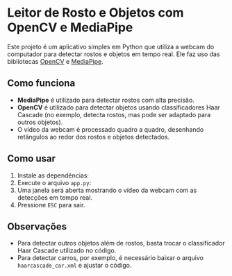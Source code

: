 # Leitor de Rosto e Objetos com OpenCV e MediaPipe

Este projeto é um aplicativo simples em Python que utiliza a webcam do computador para detectar rostos e objetos em tempo real. Ele faz uso das bibliotecas [OpenCV](https://opencv.org/) e [MediaPipe](https://mediapipe.dev/).

## Como funciona

- **MediaPipe** é utilizado para detectar rostos com alta precisão.
- **OpenCV** é utilizado para detectar objetos usando classificadores Haar Cascade (no exemplo, detecta rostos, mas pode ser adaptado para outros objetos).
- O vídeo da webcam é processado quadro a quadro, desenhando retângulos ao redor dos rostos e objetos detectados.

## Como usar

1. Instale as dependências:
2. Execute o arquivo `app.py`:
3. Uma janela será aberta mostrando o vídeo da webcam com as detecções em tempo real.
4. Pressione `ESC` para sair.

## Observações

- Para detectar outros objetos além de rostos, basta trocar o classificador Haar Cascade utilizado no código.
- Para detectar carros, por exemplo, é necessário baixar o arquivo `haarcascade_car.xml` e ajustar o código.